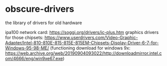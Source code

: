 # obscure-drivers

the library of drivers for old hardware

ipa100 network card: https://soggi.org/drivers/ic-plus.htm
graphics drivers for those chipsets: https://www.userdrivers.com/Video-Graphic-Adapter/Intel-810-810E-815-815E-815EM-Chipsets-Display-Driver-6-7-for-Windows-95-98-ME/
(functioning download for windows 9x: https://web.archive.org/web/20190904093022/http://downloadmirror.intel.com/4666/eng/win9xe67.exe)
